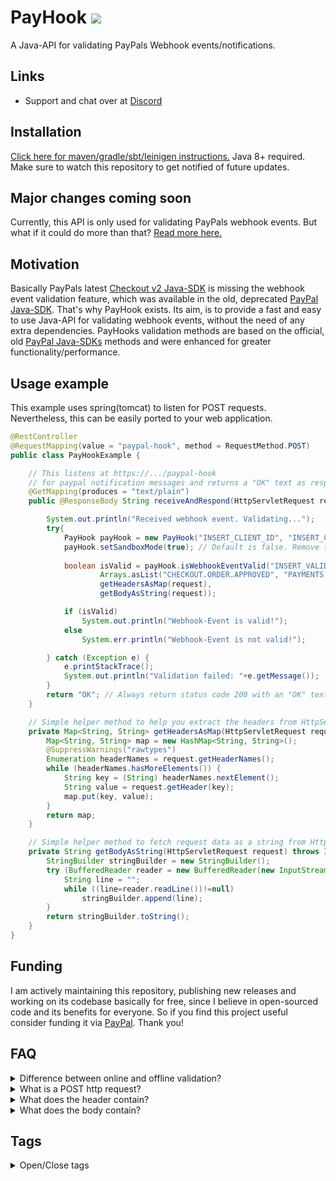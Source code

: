 # PayHook [![](https://jitpack.io/v/Osiris-Team/PayHook.svg)](https://jitpack.io/#Osiris-Team/PayHook)
A Java-API for validating PayPals Webhook events/notifications.
## Links
 - Support and chat over at [Discord](https://discord.com/invite/GGNmtCC)
## Installation
[Click here for maven/gradle/sbt/leinigen instructions.](https://jitpack.io/#Osiris-Team/PayHook/LATEST)
Java 8+ required.
Make sure to watch this repository to get notified of future updates.
## Major changes coming soon
Currently, this API is only used for validating PayPals webhook events.
But what if it could do more than that? [Read more here.](WIP.md)

## Motivation
Basically PayPals latest [Checkout v2 Java-SDK](https://github.com/paypal/Checkout-Java-SDK)
is missing the webhook event validation feature, which was available in the old, deprecated
[PayPal Java-SDK](https://github.com/paypal/PayPal-Java-SDK).
That's why PayHook exists. Its aim, is to provide a fast and easy to use Java-API for validating
webhook events, without the need of any extra dependencies.
PayHooks validation methods are based on the official, old [PayPal Java-SDKs](https://github.com/paypal/PayPal-Java-SDK) methods and were enhanced for greater functionality/performance.
## Usage example
This example uses spring(tomcat) to listen for POST requests. 
Nevertheless, this can be easily ported to your web application.
```java
@RestController
@RequestMapping(value = "paypal-hook", method = RequestMethod.POST)
public class PayHookExample {

    // This listens at https://.../paypal-hook
    // for paypal notification messages and returns a "OK" text as response.
    @GetMapping(produces = "text/plain")
    public @ResponseBody String receiveAndRespond(HttpServletRequest request) {

        System.out.println("Received webhook event. Validating...");
        try{
            PayHook payHook = new PayHook("INSERT_CLIENT_ID", "INSERT_CLIENT_SECRET");
            payHook.setSandboxMode(true); // Default is false. Remove this in production.
            
            boolean isValid = payHook.isWebhookEventValid("INSERT_VALID_WEBHOOK_ID", // Get it from here: https://developer.paypal.com/developer/applications/
                    Arrays.asList("CHECKOUT.ORDER.APPROVED", "PAYMENTS.PAYMENT.CREATED"), // Insert your valid event types/names here. Full list of all event types/names here: https://developer.paypal.com/docs/api-basics/notifications/webhooks/event-names
                    getHeadersAsMap(request),
                    getBodyAsString(request));

            if (isValid) 
                System.out.println("Webhook-Event is valid!");
            else
                System.err.println("Webhook-Event is not valid!");

        } catch (Exception e) {
            e.printStackTrace();
            System.out.println("Validation failed: "+e.getMessage());
        }
        return "OK"; // Always return status code 200 with an "OK" text no matter what the result to annoy attackers.
    }

    // Simple helper method to help you extract the headers from HttpServletRequest object.
    private Map<String, String> getHeadersAsMap(HttpServletRequest request) {
        Map<String, String> map = new HashMap<String, String>();
        @SuppressWarnings("rawtypes")
        Enumeration headerNames = request.getHeaderNames();
        while (headerNames.hasMoreElements()) {
            String key = (String) headerNames.nextElement();
            String value = request.getHeader(key);
            map.put(key, value);
        }
        return map;
    }

    // Simple helper method to fetch request data as a string from HttpServletRequest object.
    private String getBodyAsString(HttpServletRequest request) throws IOException {
        StringBuilder stringBuilder = new StringBuilder();
        try (BufferedReader reader = new BufferedReader(new InputStreamReader(request.getInputStream()))){
            String line = "";
            while ((line=reader.readLine())!=null)
                stringBuilder.append(line);
        }
        return stringBuilder.toString();
    }
}
```
## Funding
I am actively maintaining this repository, publishing new releases and working on its codebase basically for free, since
I believe in open-sourced code and its benefits for everyone. So if you find this project useful consider funding
it via [PayPal](https://www.paypal.com/donate?hosted_button_id=JNXQCWF2TF9W4). Thank you!

## FAQ
<div>
 <details>
  <summary>Difference between online and offline validation?</summary>
The online validation occurs over PayPals REST-API and the offline validation occurs on the currently running machine, using the same methods as the deprecated PayPal Checkout SDK.
</details>
<details>
  <summary>What is a POST http request?</summary>
Every request has a header and a body.
By design, the POST request method requests that a web server accepts the data enclosed in the body of the request message, most likely for storing it.
</details>
<details>
  <summary>What does the header contain?</summary>
In our case it contains: content-length, paypal-transmission-sig,
paypal-cert-url, paypal-auth-algo, correlation-id,
paypal-transmission-id, client_pid,
accept, cal_poolstack, paypal-transmission-time, paypal-auth-version,
host, content-type and finally the user-agent.
</details>
<details>
  <summary>What does the body contain?</summary>
The body is a json string with a bunch of event specific data.
For more details see the paypal docs: <a href="https://developer.paypal.com/docs/api-basics/notifications/webhooks/notification-messages/">webhooks/notification-messages</a>
</details>
</div>

## Tags
<div>
<details>
  <summary>Open/Close tags</summary>
Tags are used to make this repository easier to find for others. <br>
paypal validate webhook java
paypal java webhook example
paypal webhook
webhook paypal
paypal java webhooks
paypal java webhook example
paypal webhook
java paypal integration
java paypal api
paypal validate webhook java
paypal java webhooks
paypal java webhook example
paypal webhook
java paypal integration
java paypal api
paypal validate webhook java
paypal webhook events
paypal webhooks tutorial
paypal webhook listener example
paypal webhook simulator
paypal webhook id
paypal webhook api
paypal webhook listener
paypal webhook localhost
paypal webhook authentication
paypal add webhook
paypal api webhook event
paypal webhook ip address
paypal billing agreement webhook
what is a paypal webhooks
webhook paypal
paypal button webhook
paypal smart button webhook
paypal webhook c#
paypal webhook custom field
paypal webhook certificate
paypal create webhook
paypal checkout webhook
paypal configure webhooks
paypal.com webhooks
paypal webhook payment.sale.completed
paypal webhook delay
paypal webhook documentation
paypal webhook discord
paypal donation webhook
paypal dispute webhook
webhook data paypal
paypal webhook example
paypal webhook event types
paypal webhook example php
paypal webhook endpoint
paypal webhook einrichten
paypal webhook example c#
paypal webhook events pending
paypal webhook for recurring payment
paypal webhook format
paypal webhook get
paypal api get webhook
paypal handle webhooks
paypal webhook ip
paypal webhook ipn
paypal webhook implementation
paypal webhook vs ipn
paypal webhooks interface
paypal payouts webhook id
paypal webhook java
paypal validate webhook java
paypal webhook node js
paypal java webhook example
paypal webhook listener php example
paypal webhook listener example c#
paypal webhook listener example nodejs
paypal webhook listener php
paypal webhooks laravel
paypal manage webhooks
paypal webhook not working
paypal webhook nodejs
paypal webhook .net
paypal webhook notifications not working
paypal webhook simulator not working
paypal sandbox webhook not working
paypal webhook event names
paypal ipn or webhook
paypal webhook php
paypal webhook python
paypal webhook pending
paypal webhook payload
paypal webhook port
paypal payment webhook
paypal plus webhook
paypal webhook url
paypal webhook retry
paypal webhook response
paypal webhook reference id
paypal webhook refund
paypal webhook recurring payment
paypal send webhook
paypal subscription renew webhook
paypal webhooks
paypal webhooks simulator
paypal webhooks example
paypal webhooks php
paypal webhooks localhost
paypal webhooks vs ipn
paypal webhook tutorial
paypal webhook test
paypal not a valid webhook url
paypal webhook verification
paypal webhook validation
paypal webhook validate
paypal webhook verify signature
paypal webhook validation php
woocommerce paypal webhook
magento 2 paypal webhook
shopware 6 paypal webhook
</details>
</div>
